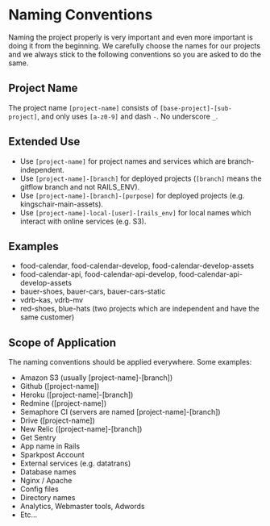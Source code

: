 # Naming Conventions

Naming the project properly is very important and even more important is doing it from the beginning.
We carefully choose the names for our projects and we always stick to the following conventions so you are
asked to do the same.

## Project Name

The project name `[project-name]` consists of `[base-project]-[sub-project]`, and only uses `[a-z0-9]` and dash `-`.
No underscore `_`.

## Extended Use

* Use `[project-name]` for project names and services which are branch-independent.
* Use `[project-name]-[branch]` for deployed projects (`[branch]` means the gitflow branch and not RAILS_ENV).
* Use `[project-name]-[branch]-[purpose]` for deployed projects (e.g. kingschair-main-assets).
* Use `[project-name]-local-[user]-[rails_env]` for local names which interact with online services (e.g. S3).

## Examples

* food-calendar, food-calendar-develop, food-calendar-develop-assets
* food-calendar-api, food-calendar-api-develop, food-calendar-api-develop-assets
* bauer-shoes, bauer-cars, bauer-cars-static
* vdrb-kas, vdrb-mv
* red-shoes, blue-hats (two projects which are independent and have the same customer)

## Scope of Application

The naming conventions should be applied everywhere. Some examples:

* Amazon S3 (usually [project-name]-[branch])
* Github ([project-name])
* Heroku ([project-name]-[branch])
* Redmine ([project-name])
* Semaphore CI (servers are named [project-name]-[branch])
* Drive ([project-name])
* New Relic ([project-name]-[branch])
* Get Sentry
* App name in Rails
* Sparkpost Account
* External services (e.g. datatrans)
* Database names
* Nginx / Apache
* Config files
* Directory names
* Analytics, Webmaster tools, Adwords
* Etc…
